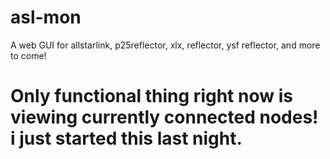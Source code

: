 # asl-mon
A web GUI for allstarlink, p25reflector, xlx, reflector, ysf reflector, and more to come!<br />
# Only functional thing right now is viewing currently connected nodes! i just started this last night.
